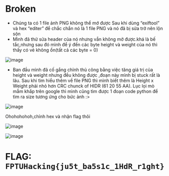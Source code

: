 # Broken

- Chúng ta có 1 file ảnh PNG không thể mớ được
Sau khi dùng “exiftool” và hex “editer” để chắc chắn nó là 1 file PNG và nó đã bị sửa trở nên lộn sộn
- Mình đã thử sửa header của nó nhưng vẫn không mở được.khá là bế tắc,nhưng sau đó mình để ý đến các byte height và weight của nó thì thấy có vẻ không ổn(tất cả các byte = 0)

![image](https://user-images.githubusercontent.com/95273832/175828081-52907656-8ab6-4044-b6a6-ec91d312fb55.png)

- Ban đầu mình đã cố gắng chỉnh thủ công bằng việc tăng giá trị của height và weight nhưng đều không được ,đoạn này mình bị stuck rất là lâu.
Sau khi tìm hiểu thêm về file PNG thì mình biết thêm là Height x Weight phải nhỏ hơn CRC chunck of HIDR (61 20 55 AA).
Lục lọi mò mẫm khắp trên google thì mình cũng tìm được 1 đoạn code python để tìm ra size tương ứng cho bức ảnh :>

![image](https://user-images.githubusercontent.com/95273832/175828121-89f512c2-b210-42f9-8535-9769fb106e86.png)



Ohohohohoh,chỉnh hex và nhận flag thôi

![image](https://user-images.githubusercontent.com/95273832/175828139-6c398227-819e-4b61-87e6-7f43c5d13f76.png)

![image](https://user-images.githubusercontent.com/95273832/175828147-2c3880cf-9031-42ef-97cf-238d04813709.png)


# FLAG: `FPTUHacking{ju5t_ba5s1c_1HdR_r1ght}`
